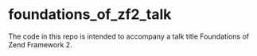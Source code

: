 foundations_of_zf2_talk
=======================

The code in this repo is intended to accompany a talk title Foundations of Zend Framework 2.
